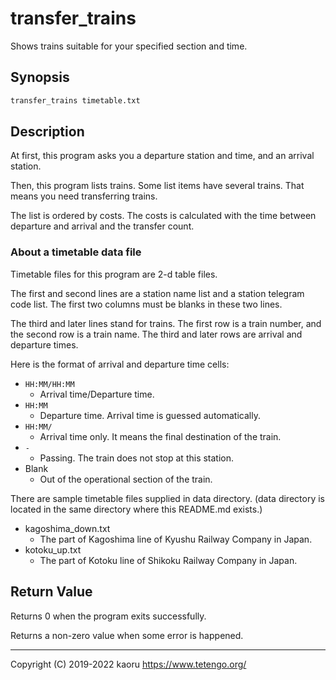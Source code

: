 transfer_trains
===============

Shows trains suitable for your specified section and time.

Synopsis
--------

```sh
transfer_trains timetable.txt
```

Description
-----------

At first, this program asks you a departure station and time, and an arrival
station.

Then, this program lists trains. Some list items have several trains. That
means you need transferring trains.

The list is ordered by costs. The costs is calculated with the time between
departure and arrival and the transfer count.

### About a timetable data file

Timetable files for this program are 2-d table files.

The first and second lines are a station name list and a station telegram code
list. The first two columns must be blanks in these two lines.

The third and later lines stand for trains. The first row is a train number,
and the second row is a train name. The third and later rows are arrival and
departure times.

Here is the format of arrival and departure time cells:

- `HH:MM/HH:MM`
  - Arrival time/Departure time.
- `HH:MM`
  - Departure time. Arrival time is guessed automatically.
- `HH:MM/`
  - Arrival time only. It means the final destination of the train.
- `-`
  - Passing. The train does not stop at this station.
- Blank
  - Out of the operational section of the train.

There are sample timetable files supplied in data directory. (data directory is
located in the same directory where this README.md exists.)

- kagoshima_down.txt
  - The part of Kagoshima line of Kyushu Railway Company in Japan.
- kotoku_up.txt
  - The part of Kotoku line of Shikoku Railway Company in Japan.

Return Value
------------

Returns 0 when the program exits successfully.

Returns a non-zero value when some error is happened.

---

Copyright (C) 2019-2022 kaoru  https://www.tetengo.org/

